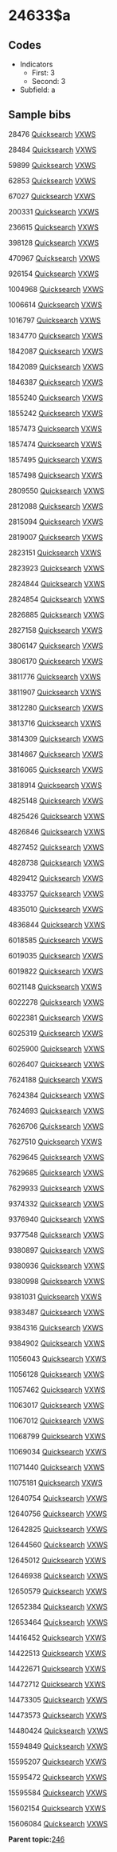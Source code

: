 # 24633$a

## Codes

-   Indicators
    -   First: 3
    -   Second: 3
-   Subfield: a

## Sample bibs

28476 [Quicksearch](https://search.library.yale.edu/catalog/28476) [VXWS](http://prodorbis.library.yale.edu:7014/vxws/GetHoldingsService?bibId=28476)

28484 [Quicksearch](https://search.library.yale.edu/catalog/28484) [VXWS](http://prodorbis.library.yale.edu:7014/vxws/GetHoldingsService?bibId=28484)

59899 [Quicksearch](https://search.library.yale.edu/catalog/59899) [VXWS](http://prodorbis.library.yale.edu:7014/vxws/GetHoldingsService?bibId=59899)

62853 [Quicksearch](https://search.library.yale.edu/catalog/62853) [VXWS](http://prodorbis.library.yale.edu:7014/vxws/GetHoldingsService?bibId=62853)

67027 [Quicksearch](https://search.library.yale.edu/catalog/67027) [VXWS](http://prodorbis.library.yale.edu:7014/vxws/GetHoldingsService?bibId=67027)

200331 [Quicksearch](https://search.library.yale.edu/catalog/200331) [VXWS](http://prodorbis.library.yale.edu:7014/vxws/GetHoldingsService?bibId=200331)

236615 [Quicksearch](https://search.library.yale.edu/catalog/236615) [VXWS](http://prodorbis.library.yale.edu:7014/vxws/GetHoldingsService?bibId=236615)

398128 [Quicksearch](https://search.library.yale.edu/catalog/398128) [VXWS](http://prodorbis.library.yale.edu:7014/vxws/GetHoldingsService?bibId=398128)

470967 [Quicksearch](https://search.library.yale.edu/catalog/470967) [VXWS](http://prodorbis.library.yale.edu:7014/vxws/GetHoldingsService?bibId=470967)

926154 [Quicksearch](https://search.library.yale.edu/catalog/926154) [VXWS](http://prodorbis.library.yale.edu:7014/vxws/GetHoldingsService?bibId=926154)

1004968 [Quicksearch](https://search.library.yale.edu/catalog/1004968) [VXWS](http://prodorbis.library.yale.edu:7014/vxws/GetHoldingsService?bibId=1004968)

1006614 [Quicksearch](https://search.library.yale.edu/catalog/1006614) [VXWS](http://prodorbis.library.yale.edu:7014/vxws/GetHoldingsService?bibId=1006614)

1016797 [Quicksearch](https://search.library.yale.edu/catalog/1016797) [VXWS](http://prodorbis.library.yale.edu:7014/vxws/GetHoldingsService?bibId=1016797)

1834770 [Quicksearch](https://search.library.yale.edu/catalog/1834770) [VXWS](http://prodorbis.library.yale.edu:7014/vxws/GetHoldingsService?bibId=1834770)

1842087 [Quicksearch](https://search.library.yale.edu/catalog/1842087) [VXWS](http://prodorbis.library.yale.edu:7014/vxws/GetHoldingsService?bibId=1842087)

1842089 [Quicksearch](https://search.library.yale.edu/catalog/1842089) [VXWS](http://prodorbis.library.yale.edu:7014/vxws/GetHoldingsService?bibId=1842089)

1846387 [Quicksearch](https://search.library.yale.edu/catalog/1846387) [VXWS](http://prodorbis.library.yale.edu:7014/vxws/GetHoldingsService?bibId=1846387)

1855240 [Quicksearch](https://search.library.yale.edu/catalog/1855240) [VXWS](http://prodorbis.library.yale.edu:7014/vxws/GetHoldingsService?bibId=1855240)

1855242 [Quicksearch](https://search.library.yale.edu/catalog/1855242) [VXWS](http://prodorbis.library.yale.edu:7014/vxws/GetHoldingsService?bibId=1855242)

1857473 [Quicksearch](https://search.library.yale.edu/catalog/1857473) [VXWS](http://prodorbis.library.yale.edu:7014/vxws/GetHoldingsService?bibId=1857473)

1857474 [Quicksearch](https://search.library.yale.edu/catalog/1857474) [VXWS](http://prodorbis.library.yale.edu:7014/vxws/GetHoldingsService?bibId=1857474)

1857495 [Quicksearch](https://search.library.yale.edu/catalog/1857495) [VXWS](http://prodorbis.library.yale.edu:7014/vxws/GetHoldingsService?bibId=1857495)

1857498 [Quicksearch](https://search.library.yale.edu/catalog/1857498) [VXWS](http://prodorbis.library.yale.edu:7014/vxws/GetHoldingsService?bibId=1857498)

2809550 [Quicksearch](https://search.library.yale.edu/catalog/2809550) [VXWS](http://prodorbis.library.yale.edu:7014/vxws/GetHoldingsService?bibId=2809550)

2812088 [Quicksearch](https://search.library.yale.edu/catalog/2812088) [VXWS](http://prodorbis.library.yale.edu:7014/vxws/GetHoldingsService?bibId=2812088)

2815094 [Quicksearch](https://search.library.yale.edu/catalog/2815094) [VXWS](http://prodorbis.library.yale.edu:7014/vxws/GetHoldingsService?bibId=2815094)

2819007 [Quicksearch](https://search.library.yale.edu/catalog/2819007) [VXWS](http://prodorbis.library.yale.edu:7014/vxws/GetHoldingsService?bibId=2819007)

2823151 [Quicksearch](https://search.library.yale.edu/catalog/2823151) [VXWS](http://prodorbis.library.yale.edu:7014/vxws/GetHoldingsService?bibId=2823151)

2823923 [Quicksearch](https://search.library.yale.edu/catalog/2823923) [VXWS](http://prodorbis.library.yale.edu:7014/vxws/GetHoldingsService?bibId=2823923)

2824844 [Quicksearch](https://search.library.yale.edu/catalog/2824844) [VXWS](http://prodorbis.library.yale.edu:7014/vxws/GetHoldingsService?bibId=2824844)

2824854 [Quicksearch](https://search.library.yale.edu/catalog/2824854) [VXWS](http://prodorbis.library.yale.edu:7014/vxws/GetHoldingsService?bibId=2824854)

2826885 [Quicksearch](https://search.library.yale.edu/catalog/2826885) [VXWS](http://prodorbis.library.yale.edu:7014/vxws/GetHoldingsService?bibId=2826885)

2827158 [Quicksearch](https://search.library.yale.edu/catalog/2827158) [VXWS](http://prodorbis.library.yale.edu:7014/vxws/GetHoldingsService?bibId=2827158)

3806147 [Quicksearch](https://search.library.yale.edu/catalog/3806147) [VXWS](http://prodorbis.library.yale.edu:7014/vxws/GetHoldingsService?bibId=3806147)

3806170 [Quicksearch](https://search.library.yale.edu/catalog/3806170) [VXWS](http://prodorbis.library.yale.edu:7014/vxws/GetHoldingsService?bibId=3806170)

3811776 [Quicksearch](https://search.library.yale.edu/catalog/3811776) [VXWS](http://prodorbis.library.yale.edu:7014/vxws/GetHoldingsService?bibId=3811776)

3811907 [Quicksearch](https://search.library.yale.edu/catalog/3811907) [VXWS](http://prodorbis.library.yale.edu:7014/vxws/GetHoldingsService?bibId=3811907)

3812280 [Quicksearch](https://search.library.yale.edu/catalog/3812280) [VXWS](http://prodorbis.library.yale.edu:7014/vxws/GetHoldingsService?bibId=3812280)

3813716 [Quicksearch](https://search.library.yale.edu/catalog/3813716) [VXWS](http://prodorbis.library.yale.edu:7014/vxws/GetHoldingsService?bibId=3813716)

3814309 [Quicksearch](https://search.library.yale.edu/catalog/3814309) [VXWS](http://prodorbis.library.yale.edu:7014/vxws/GetHoldingsService?bibId=3814309)

3814667 [Quicksearch](https://search.library.yale.edu/catalog/3814667) [VXWS](http://prodorbis.library.yale.edu:7014/vxws/GetHoldingsService?bibId=3814667)

3816065 [Quicksearch](https://search.library.yale.edu/catalog/3816065) [VXWS](http://prodorbis.library.yale.edu:7014/vxws/GetHoldingsService?bibId=3816065)

3818914 [Quicksearch](https://search.library.yale.edu/catalog/3818914) [VXWS](http://prodorbis.library.yale.edu:7014/vxws/GetHoldingsService?bibId=3818914)

4825148 [Quicksearch](https://search.library.yale.edu/catalog/4825148) [VXWS](http://prodorbis.library.yale.edu:7014/vxws/GetHoldingsService?bibId=4825148)

4825426 [Quicksearch](https://search.library.yale.edu/catalog/4825426) [VXWS](http://prodorbis.library.yale.edu:7014/vxws/GetHoldingsService?bibId=4825426)

4826846 [Quicksearch](https://search.library.yale.edu/catalog/4826846) [VXWS](http://prodorbis.library.yale.edu:7014/vxws/GetHoldingsService?bibId=4826846)

4827452 [Quicksearch](https://search.library.yale.edu/catalog/4827452) [VXWS](http://prodorbis.library.yale.edu:7014/vxws/GetHoldingsService?bibId=4827452)

4828738 [Quicksearch](https://search.library.yale.edu/catalog/4828738) [VXWS](http://prodorbis.library.yale.edu:7014/vxws/GetHoldingsService?bibId=4828738)

4829412 [Quicksearch](https://search.library.yale.edu/catalog/4829412) [VXWS](http://prodorbis.library.yale.edu:7014/vxws/GetHoldingsService?bibId=4829412)

4833757 [Quicksearch](https://search.library.yale.edu/catalog/4833757) [VXWS](http://prodorbis.library.yale.edu:7014/vxws/GetHoldingsService?bibId=4833757)

4835010 [Quicksearch](https://search.library.yale.edu/catalog/4835010) [VXWS](http://prodorbis.library.yale.edu:7014/vxws/GetHoldingsService?bibId=4835010)

4836844 [Quicksearch](https://search.library.yale.edu/catalog/4836844) [VXWS](http://prodorbis.library.yale.edu:7014/vxws/GetHoldingsService?bibId=4836844)

6018585 [Quicksearch](https://search.library.yale.edu/catalog/6018585) [VXWS](http://prodorbis.library.yale.edu:7014/vxws/GetHoldingsService?bibId=6018585)

6019035 [Quicksearch](https://search.library.yale.edu/catalog/6019035) [VXWS](http://prodorbis.library.yale.edu:7014/vxws/GetHoldingsService?bibId=6019035)

6019822 [Quicksearch](https://search.library.yale.edu/catalog/6019822) [VXWS](http://prodorbis.library.yale.edu:7014/vxws/GetHoldingsService?bibId=6019822)

6021148 [Quicksearch](https://search.library.yale.edu/catalog/6021148) [VXWS](http://prodorbis.library.yale.edu:7014/vxws/GetHoldingsService?bibId=6021148)

6022278 [Quicksearch](https://search.library.yale.edu/catalog/6022278) [VXWS](http://prodorbis.library.yale.edu:7014/vxws/GetHoldingsService?bibId=6022278)

6022381 [Quicksearch](https://search.library.yale.edu/catalog/6022381) [VXWS](http://prodorbis.library.yale.edu:7014/vxws/GetHoldingsService?bibId=6022381)

6025319 [Quicksearch](https://search.library.yale.edu/catalog/6025319) [VXWS](http://prodorbis.library.yale.edu:7014/vxws/GetHoldingsService?bibId=6025319)

6025900 [Quicksearch](https://search.library.yale.edu/catalog/6025900) [VXWS](http://prodorbis.library.yale.edu:7014/vxws/GetHoldingsService?bibId=6025900)

6026407 [Quicksearch](https://search.library.yale.edu/catalog/6026407) [VXWS](http://prodorbis.library.yale.edu:7014/vxws/GetHoldingsService?bibId=6026407)

7624188 [Quicksearch](https://search.library.yale.edu/catalog/7624188) [VXWS](http://prodorbis.library.yale.edu:7014/vxws/GetHoldingsService?bibId=7624188)

7624384 [Quicksearch](https://search.library.yale.edu/catalog/7624384) [VXWS](http://prodorbis.library.yale.edu:7014/vxws/GetHoldingsService?bibId=7624384)

7624693 [Quicksearch](https://search.library.yale.edu/catalog/7624693) [VXWS](http://prodorbis.library.yale.edu:7014/vxws/GetHoldingsService?bibId=7624693)

7626706 [Quicksearch](https://search.library.yale.edu/catalog/7626706) [VXWS](http://prodorbis.library.yale.edu:7014/vxws/GetHoldingsService?bibId=7626706)

7627510 [Quicksearch](https://search.library.yale.edu/catalog/7627510) [VXWS](http://prodorbis.library.yale.edu:7014/vxws/GetHoldingsService?bibId=7627510)

7629645 [Quicksearch](https://search.library.yale.edu/catalog/7629645) [VXWS](http://prodorbis.library.yale.edu:7014/vxws/GetHoldingsService?bibId=7629645)

7629685 [Quicksearch](https://search.library.yale.edu/catalog/7629685) [VXWS](http://prodorbis.library.yale.edu:7014/vxws/GetHoldingsService?bibId=7629685)

7629933 [Quicksearch](https://search.library.yale.edu/catalog/7629933) [VXWS](http://prodorbis.library.yale.edu:7014/vxws/GetHoldingsService?bibId=7629933)

9374332 [Quicksearch](https://search.library.yale.edu/catalog/9374332) [VXWS](http://prodorbis.library.yale.edu:7014/vxws/GetHoldingsService?bibId=9374332)

9376940 [Quicksearch](https://search.library.yale.edu/catalog/9376940) [VXWS](http://prodorbis.library.yale.edu:7014/vxws/GetHoldingsService?bibId=9376940)

9377548 [Quicksearch](https://search.library.yale.edu/catalog/9377548) [VXWS](http://prodorbis.library.yale.edu:7014/vxws/GetHoldingsService?bibId=9377548)

9380897 [Quicksearch](https://search.library.yale.edu/catalog/9380897) [VXWS](http://prodorbis.library.yale.edu:7014/vxws/GetHoldingsService?bibId=9380897)

9380936 [Quicksearch](https://search.library.yale.edu/catalog/9380936) [VXWS](http://prodorbis.library.yale.edu:7014/vxws/GetHoldingsService?bibId=9380936)

9380998 [Quicksearch](https://search.library.yale.edu/catalog/9380998) [VXWS](http://prodorbis.library.yale.edu:7014/vxws/GetHoldingsService?bibId=9380998)

9381031 [Quicksearch](https://search.library.yale.edu/catalog/9381031) [VXWS](http://prodorbis.library.yale.edu:7014/vxws/GetHoldingsService?bibId=9381031)

9383487 [Quicksearch](https://search.library.yale.edu/catalog/9383487) [VXWS](http://prodorbis.library.yale.edu:7014/vxws/GetHoldingsService?bibId=9383487)

9384316 [Quicksearch](https://search.library.yale.edu/catalog/9384316) [VXWS](http://prodorbis.library.yale.edu:7014/vxws/GetHoldingsService?bibId=9384316)

9384902 [Quicksearch](https://search.library.yale.edu/catalog/9384902) [VXWS](http://prodorbis.library.yale.edu:7014/vxws/GetHoldingsService?bibId=9384902)

11056043 [Quicksearch](https://search.library.yale.edu/catalog/11056043) [VXWS](http://prodorbis.library.yale.edu:7014/vxws/GetHoldingsService?bibId=11056043)

11056128 [Quicksearch](https://search.library.yale.edu/catalog/11056128) [VXWS](http://prodorbis.library.yale.edu:7014/vxws/GetHoldingsService?bibId=11056128)

11057462 [Quicksearch](https://search.library.yale.edu/catalog/11057462) [VXWS](http://prodorbis.library.yale.edu:7014/vxws/GetHoldingsService?bibId=11057462)

11063017 [Quicksearch](https://search.library.yale.edu/catalog/11063017) [VXWS](http://prodorbis.library.yale.edu:7014/vxws/GetHoldingsService?bibId=11063017)

11067012 [Quicksearch](https://search.library.yale.edu/catalog/11067012) [VXWS](http://prodorbis.library.yale.edu:7014/vxws/GetHoldingsService?bibId=11067012)

11068799 [Quicksearch](https://search.library.yale.edu/catalog/11068799) [VXWS](http://prodorbis.library.yale.edu:7014/vxws/GetHoldingsService?bibId=11068799)

11069034 [Quicksearch](https://search.library.yale.edu/catalog/11069034) [VXWS](http://prodorbis.library.yale.edu:7014/vxws/GetHoldingsService?bibId=11069034)

11071440 [Quicksearch](https://search.library.yale.edu/catalog/11071440) [VXWS](http://prodorbis.library.yale.edu:7014/vxws/GetHoldingsService?bibId=11071440)

11075181 [Quicksearch](https://search.library.yale.edu/catalog/11075181) [VXWS](http://prodorbis.library.yale.edu:7014/vxws/GetHoldingsService?bibId=11075181)

12640754 [Quicksearch](https://search.library.yale.edu/catalog/12640754) [VXWS](http://prodorbis.library.yale.edu:7014/vxws/GetHoldingsService?bibId=12640754)

12640756 [Quicksearch](https://search.library.yale.edu/catalog/12640756) [VXWS](http://prodorbis.library.yale.edu:7014/vxws/GetHoldingsService?bibId=12640756)

12642825 [Quicksearch](https://search.library.yale.edu/catalog/12642825) [VXWS](http://prodorbis.library.yale.edu:7014/vxws/GetHoldingsService?bibId=12642825)

12644560 [Quicksearch](https://search.library.yale.edu/catalog/12644560) [VXWS](http://prodorbis.library.yale.edu:7014/vxws/GetHoldingsService?bibId=12644560)

12645012 [Quicksearch](https://search.library.yale.edu/catalog/12645012) [VXWS](http://prodorbis.library.yale.edu:7014/vxws/GetHoldingsService?bibId=12645012)

12646938 [Quicksearch](https://search.library.yale.edu/catalog/12646938) [VXWS](http://prodorbis.library.yale.edu:7014/vxws/GetHoldingsService?bibId=12646938)

12650579 [Quicksearch](https://search.library.yale.edu/catalog/12650579) [VXWS](http://prodorbis.library.yale.edu:7014/vxws/GetHoldingsService?bibId=12650579)

12652384 [Quicksearch](https://search.library.yale.edu/catalog/12652384) [VXWS](http://prodorbis.library.yale.edu:7014/vxws/GetHoldingsService?bibId=12652384)

12653464 [Quicksearch](https://search.library.yale.edu/catalog/12653464) [VXWS](http://prodorbis.library.yale.edu:7014/vxws/GetHoldingsService?bibId=12653464)

14416452 [Quicksearch](https://search.library.yale.edu/catalog/14416452) [VXWS](http://prodorbis.library.yale.edu:7014/vxws/GetHoldingsService?bibId=14416452)

14422513 [Quicksearch](https://search.library.yale.edu/catalog/14422513) [VXWS](http://prodorbis.library.yale.edu:7014/vxws/GetHoldingsService?bibId=14422513)

14422671 [Quicksearch](https://search.library.yale.edu/catalog/14422671) [VXWS](http://prodorbis.library.yale.edu:7014/vxws/GetHoldingsService?bibId=14422671)

14472712 [Quicksearch](https://search.library.yale.edu/catalog/14472712) [VXWS](http://prodorbis.library.yale.edu:7014/vxws/GetHoldingsService?bibId=14472712)

14473305 [Quicksearch](https://search.library.yale.edu/catalog/14473305) [VXWS](http://prodorbis.library.yale.edu:7014/vxws/GetHoldingsService?bibId=14473305)

14473573 [Quicksearch](https://search.library.yale.edu/catalog/14473573) [VXWS](http://prodorbis.library.yale.edu:7014/vxws/GetHoldingsService?bibId=14473573)

14480424 [Quicksearch](https://search.library.yale.edu/catalog/14480424) [VXWS](http://prodorbis.library.yale.edu:7014/vxws/GetHoldingsService?bibId=14480424)

15594849 [Quicksearch](https://search.library.yale.edu/catalog/15594849) [VXWS](http://prodorbis.library.yale.edu:7014/vxws/GetHoldingsService?bibId=15594849)

15595207 [Quicksearch](https://search.library.yale.edu/catalog/15595207) [VXWS](http://prodorbis.library.yale.edu:7014/vxws/GetHoldingsService?bibId=15595207)

15595472 [Quicksearch](https://search.library.yale.edu/catalog/15595472) [VXWS](http://prodorbis.library.yale.edu:7014/vxws/GetHoldingsService?bibId=15595472)

15595584 [Quicksearch](https://search.library.yale.edu/catalog/15595584) [VXWS](http://prodorbis.library.yale.edu:7014/vxws/GetHoldingsService?bibId=15595584)

15602154 [Quicksearch](https://search.library.yale.edu/catalog/15602154) [VXWS](http://prodorbis.library.yale.edu:7014/vxws/GetHoldingsService?bibId=15602154)

15606084 [Quicksearch](https://search.library.yale.edu/catalog/15606084) [VXWS](http://prodorbis.library.yale.edu:7014/vxws/GetHoldingsService?bibId=15606084)

**Parent topic:**[246](../../tags/246/246.md)

